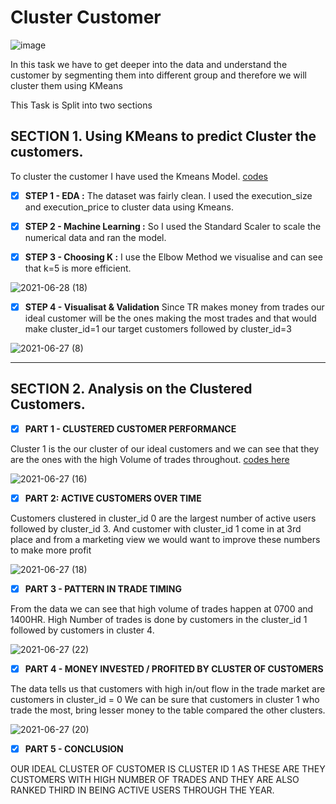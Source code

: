 # Cluster Customer

![image](https://user-images.githubusercontent.com/81169091/123562728-d99b9480-d7b0-11eb-910d-a1def0fdffe9.png)


In this task we have to get deeper into the data and understand the customer by segmenting them into different group and therefore we will cluster them using KMeans

This Task is Split into two sections 

## SECTION 1. Using KMeans to predict Cluster the customers. 

To cluster the customer I have used the Kmeans Model. [codes](https://github.com/prebitha/Predicting-Trades/blob/main/Cluster%20Customer/Cluster%20Customer.py)

- [X] **STEP 1 - EDA :** 
The dataset was fairly clean.
I used the execution_size and execution_price to cluster data using Kmeans.

- [X] **STEP 2 - Machine Learning :**
So I used the Standard Scaler to scale the numerical data and ran the model. 

- [X] **STEP 3 - Choosing K :**
I use the Elbow Method we visualise and can see that k=5 is more efficient.

![2021-06-28 (18)](https://user-images.githubusercontent.com/81169091/123597807-163caf80-d7f4-11eb-859f-1e82f3ba88ae.png)


- [X] **STEP 4 - Visualisat & Validation**
Since TR makes money from trades our ideal customer will be the ones making the most trades and that would make cluster_id=1 our target customers followed by cluster_id=3 

![2021-06-27 (8)](https://user-images.githubusercontent.com/81169091/123558250-8c5df980-d795-11eb-9351-aeb5c49a59b0.png)


--------------------------------------------------------------------------------------------------------------------------------------------------------------------------


## SECTION 2. Analysis on the Clustered Customers.
 

- [X] **PART 1 - CLUSTERED CUSTOMER PERFORMANCE**

Cluster 1 is the our cluster of our ideal customers and we can see that they are the ones with the high Volume of trades throughout. [codes here](https://github.com/prebitha/Predicting-Trades/blob/main/Cluster%20Customer/Customer%20Performance.ipynb)

![2021-06-27 (16)](https://user-images.githubusercontent.com/81169091/123558280-bfa08880-d795-11eb-8f46-da2a4decce26.png)




- [X] **PART 2: ACTIVE CUSTOMERS OVER TIME**

Customers clustered in cluster_id 0 are the largest number of active users followed by cluster_id 3.
And customer with cluster_id 1 come in at 3rd place and from a marketing view we would want to improve these numbers to make more profit

![2021-06-27 (18)](https://user-images.githubusercontent.com/81169091/123558309-e363ce80-d795-11eb-94c5-02515aa5881b.png)




- [X] **PART 3 - PATTERN IN TRADE TIMING**

From the data we can see that high volume of trades happen at 0700 and 1400HR.
High Number of trades is done by customers in the cluster_id 1 followed by customers in cluster 4. 

![2021-06-27 (22)](https://user-images.githubusercontent.com/81169091/123558340-f8406200-d795-11eb-89a6-bd286108202b.png)




- [X] **PART 4 - MONEY INVESTED / PROFITED BY CLUSTER OF CUSTOMERS**


The data tells us that customers with high in/out flow in the trade market are customers in cluster_id = 0
We can be sure that customers in cluster 1 who trade the most, bring lesser money to the table compared the other clusters. 

![2021-06-27 (20)](https://user-images.githubusercontent.com/81169091/123558362-10b07c80-d796-11eb-88cb-d677c456be91.png)




- [X] **PART 5 - CONCLUSION**

OUR IDEAL CLUSTER OF CUSTOMER IS CLUSTER ID 1 AS THESE ARE THEY CUSTOMERS WITH HIGH NUMBER OF TRADES AND THEY ARE ALSO RANKED THIRD IN BEING ACTIVE USERS THROUGH THE YEAR. 






